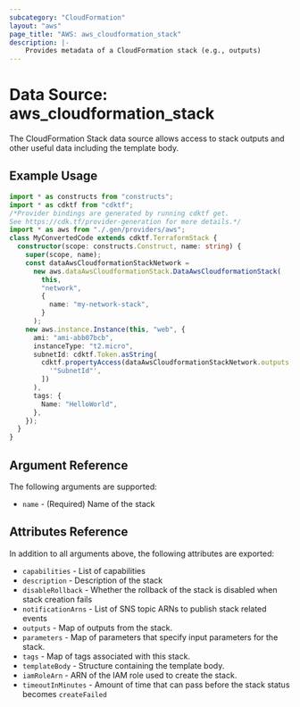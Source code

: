 ```yaml
---
subcategory: "CloudFormation"
layout: "aws"
page_title: "AWS: aws_cloudformation_stack"
description: |-
    Provides metadata of a CloudFormation stack (e.g., outputs)
---
```


# Data Source: aws_cloudformation_stack

The CloudFormation Stack data source allows access to stack
outputs and other useful data including the template body.

## Example Usage

```typescript
import * as constructs from "constructs";
import * as cdktf from "cdktf";
/*Provider bindings are generated by running cdktf get.
See https://cdk.tf/provider-generation for more details.*/
import * as aws from "./.gen/providers/aws";
class MyConvertedCode extends cdktf.TerraformStack {
  constructor(scope: constructs.Construct, name: string) {
    super(scope, name);
    const dataAwsCloudformationStackNetwork =
      new aws.dataAwsCloudformationStack.DataAwsCloudformationStack(
        this,
        "network",
        {
          name: "my-network-stack",
        }
      );
    new aws.instance.Instance(this, "web", {
      ami: "ami-abb07bcb",
      instanceType: "t2.micro",
      subnetId: cdktf.Token.asString(
        cdktf.propertyAccess(dataAwsCloudformationStackNetwork.outputs, [
          '"SubnetId"',
        ])
      ),
      tags: {
        Name: "HelloWorld",
      },
    });
  }
}

```

## Argument Reference

The following arguments are supported:

* `name` - (Required) Name of the stack

## Attributes Reference

In addition to all arguments above, the following attributes are exported:

* `capabilities` - List of capabilities
* `description` - Description of the stack
* `disableRollback` - Whether the rollback of the stack is disabled when stack creation fails
* `notificationArns` - List of SNS topic ARNs to publish stack related events
* `outputs` - Map of outputs from the stack.
* `parameters` - Map of parameters that specify input parameters for the stack.
* `tags` - Map of tags associated with this stack.
* `templateBody` - Structure containing the template body.
* `iamRoleArn` - ARN of the IAM role used to create the stack.
* `timeoutInMinutes` - Amount of time that can pass before the stack status becomes `createFailed`

<!-- cache-key: cdktf-0.17.0-pre.15 input-4c299870dce9e12be2eebd6e032d66e6331f304fa8a07b325ceeef8ed78b701f -->